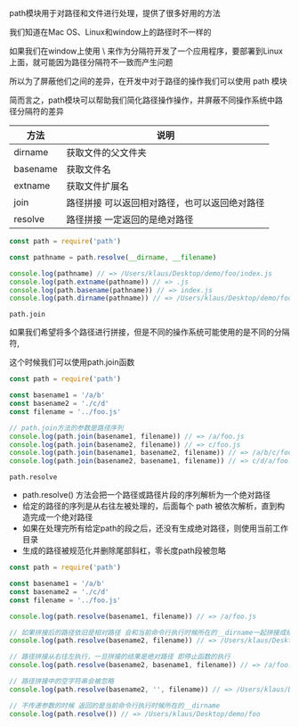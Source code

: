 path模块用于对路径和文件进行处理，提供了很多好用的方法

我们知道在Mac OS、Linux和window上的路径时不一样的

如果我们在window上使用 \ 来作为分隔符开发了一个应用程序，要部署到Linux上面，就可能因为路径分隔符不一致而产生问题

所以为了屏蔽他们之间的差异，在开发中对于路径的操作我们可以使用 path 模块

简而言之，path模块可以帮助我们简化路径操作操作，并屏蔽不同操作系统中路径分隔符的差异



| 方法     | 说明                                          |
| -------- | --------------------------------------------- |
| dirname  | 获取文件的父文件夹                            |
| basename | 获取文件名                                    |
| extname  | 获取文件扩展名                                |
| join     | 路径拼接 可以返回相对路径，也可以返回绝对路径 |
| resolve  | 路径拼接 一定返回的是绝对路径                 |



```js
const path = require('path')

const pathname = path.resolve(__dirname, __filename)

console.log(pathname) // => /Users/klaus/Desktop/demo/foo/index.js
console.log(path.extname(pathname)) // => .js
console.log(path.basename(pathname)) // => index.js
console.log(path.dirname(pathname)) // => /Users/klaus/Desktop/demo/foo
```



`path.join`

如果我们希望将多个路径进行拼接，但是不同的操作系统可能使用的是不同的分隔符, 

这个时候我们可以使用path.join函数

```js
const path = require('path')

const basename1 = '/a/b'
const basename2 = './c/d'
const filename = '../foo.js'

// path.join方法的参数是路径序列
console.log(path.join(basename1, filename)) // => /a/foo.js
console.log(path.join(basename2, filename)) // => c/foo.js
console.log(path.join(basename1, basename2, filename)) // => /a/b/c/foo.js
console.log(path.join(basename2, basename1, filename)) // => c/d/a/foo.js
```



`path.resolve`

+ path.resolve() 方法会把一个路径或路径片段的序列解析为一个绝对路径
+ 给定的路径的序列是从右往左被处理的，后面每个 path 被依次解析，直到构造完成一个绝对路径
+ 如果在处理完所有给定path的段之后，还没有生成绝对路径，则使用当前工作目录
+ 生成的路径被规范化并删除尾部斜杠，零长度path段被忽略

```js
const path = require('path')

const basename1 = '/a/b'
const basename2 = './c/d'
const filename = '../foo.js'

console.log(path.resolve(basename1, filename)) // => /a/foo.js

// 如果拼接后的路径依旧是相对路径 会和当前命令行执行时候所在的__dirname一起拼接成绝对路径
console.log(path.resolve(basename2, filename)) // => /Users/klaus/Desktop/demo/foo/c/foo.js

// 路径拼接从右往左执行，一旦拼接的结果是绝对路径 即停止函数的执行
console.log(path.resolve(basename2, basename1, filename)) // => /a/foo.js

// 路径拼接中的空字符串会被忽略
console.log(path.resolve(basename2, '', filename)) // => /Users/klaus/Desktop/demo/foo/c/foo.js

// 不传递参数的时候 返回的是当前命令行执行时候所在的__dirname
console.log(path.resolve()) // => /Users/klaus/Desktop/demo/foo
```